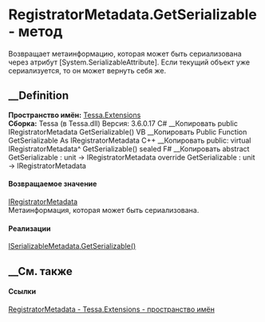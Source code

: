 # RegistratorMetadata.GetSerializable - метод
Возвращает метаинформацию, которая может быть сериализована через атрибут
[System.SerializableAttribute]. Если текущий объект уже сериализуется, то он
может вернуть себя же.
## __Definition
 **Пространство имён:** [Tessa.Extensions](N_Tessa_Extensions.htm)  
 **Сборка:** Tessa (в Tessa.dll) Версия: 3.6.0.17
C# __Копировать
     public IRegistratorMetadata GetSerializable()
VB __Копировать
     Public Function GetSerializable As IRegistratorMetadata
C++ __Копировать
     public:
    virtual IRegistratorMetadata^ GetSerializable() sealed
F# __Копировать
     abstract GetSerializable : unit -> IRegistratorMetadata 
    override GetSerializable : unit -> IRegistratorMetadata 
#### Возвращаемое значение
[IRegistratorMetadata](T_Tessa_Extensions_IRegistratorMetadata.htm)  
Метаинформация, которая может быть сериализована.
#### Реализации
[ISerializableMetadata<TMetadata>.GetSerializable()](M_Tessa_Platform_Composition_ISerializableMetadata_1_GetSerializable.htm)  
##  __См. также
#### Ссылки
[RegistratorMetadata - ](T_Tessa_Extensions_RegistratorMetadata.htm)
[Tessa.Extensions - пространство имён](N_Tessa_Extensions.htm)
